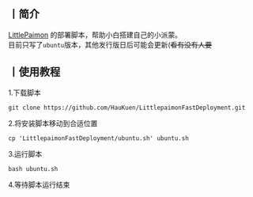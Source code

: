 ## 丨简介
[LittlePaimon](https://github.com/CMHopeSunshine/LittlePaimon.git) 的部署脚本，帮助小白搭建自己的小派蒙。<br>
目前只写了``ubuntu``版本，其他发行版日后可能会更新(~~看有没有人要~~

## 丨使用教程
1.下载脚本
```
git clone https://github.com/HauKuen/LittlepaimonFastDeployment.git
```
2.将安装脚本移动到合适位置
```
cp 'LittlepaimonFastDeployment/ubuntu.sh' ubuntu.sh
```
3.运行脚本
```
bash ubuntu.sh
```
4.等待脚本运行结束